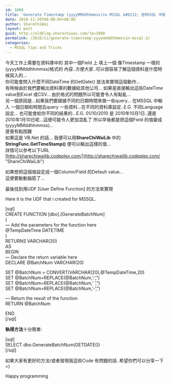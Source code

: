 ```yaml
---
id: 1008
title: 'Generate Timestamp (yyyyMMddhhmmss)in MSSQL &#8212; 在MSSQL 中建立一個像時間戳的值'
date: 2010-11-20T00:00:03+08:00
author: ShareChiWai
layout: post
guid: http://oldblog.sharechiwai.com/?p=1008
permalink: /2010/11/generate-timestamp-yyyymmddhhmmssin-mssql-2/
categories:
  - MSSQL Tips and Tricks
---
```

今天工作上需要在資料庫中的 其中一個Field 上 填上一個 像Timestamp 一樣的 (yyyyMMddhhmmss)格式的 內容..方便大家..可以很容易了解這個資料是什麼時候寫入的&#8230;  
你可能會問入什麼不同DateTime 的GetDate() 放法來實現這個動作&#8230;  
有時候由於我們要輸出資料庫的數據給其他公司&#8230; 如果是直接輸出這些DateTime value到Excel 或CSV&#8230; 由於格式的問題所以可能會令人有點亂&#8230;  
另一個原因是&#8230;如果我們要跟據不同的日期時間來做一些query&#8230; 在MSSQL 中輸入 一個日期和時間去query 一些資料&#8230;在不同的資料庫設定..E.G. 不同Language 設定&#8230; 也可能會給你不同的結果的&#8230;E.G. 01/10/2010 是 2010年10月1日..還是2010年1月10日呢&#8230;這便可能令人更加混亂了 所以早後都是把這個Field 的值變成 (yyyyMMddhhmmss)&#8230;  
感覺有點困難  
如果這是 VB.Net 的話&#8230; 我便可以用**ShareChiWaiLib** 中的 **StringFunc.GetTimeStamp()** 便可以輸出這樣的值&#8230;  
詳情可以參考以下URL  
[http://sharechiwailib.codeplex.com/](http://sharechiwailib.codeplex.com/ "ShareChiWaiLib")

如果想把這個值設定成一個Column/Field 的Default value&#8230;  
這便要動動腦筋了&#8230;

最後找到用UDF [User Define Function] 的方法來實現

Here it is the UDF that i created for MSSQL.

[sql]  
CREATE FUNCTION [dbo].[GenerateBatchNum]  
(  
&#8212; Add the parameters for the function here  
@TempDateTime DATETIME  
)  
RETURNS VARCHAR(20)  
AS  
BEGIN  
&#8212; Declare the return variable here  
DECLARE @BatchNum VARCHAR(20)

SET @BatchNum = CONVERT(VARCHAR(20),@TempDateTime,20)  
SET @BatchNum=REPLACE(@BatchNum,&#8217;:&#8217;,&#8221;)  
SET @BatchNum=REPLACE(@BatchNum,&#8217; &#8216;,&#8221;)  
SET @BatchNum=REPLACE(@BatchNum,&#8217;-&#8216;,&#8221;)

&#8212; Return the result of the function  
RETURN @BatchNum

END  
[/sql]

**執得方法**十分簡單:

[sql]  
SELECT dbo.GenerateBatchNum(GETDATE())  
[/sql]

如果大家有更好的方法/或者發現我這些Code 有問題的話..希望你們可以分享一下 =)

Happy programming